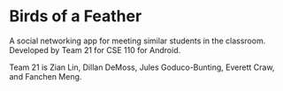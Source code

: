 # Birds of a Feather
A social networking app for meeting similar students in the classroom. Developed by Team 21 for CSE 110 for Android.

Team 21 is Zian Lin, Dillan DeMoss, Jules Goduco-Bunting, Everett Craw, and Fanchen Meng.
